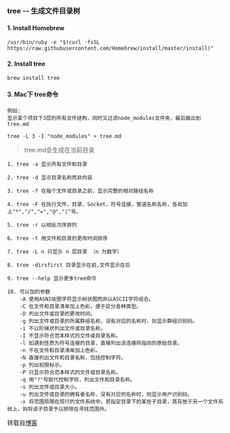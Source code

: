### tree -- 生成文件目录树

#### 1. Install Homebrew
```
/usr/bin/ruby -e "$(curl -fsSL https://raw.githubusercontent.com/Homebrew/install/master/install)"
```

#### 2. Install tree
```
brew install tree
```


#### 3. Mac下 tree命令
```
例如:
显示某个项目下3层的所有文件结构，同时又过滤node_modules文件夹，最后输出到 tree.md

tree -L 3 -I "node_modules" > tree.md
```
> tree.md会生成在当前目录

```
1. tree -a 显示所有文件和目录

2. tree -d 显示目录名称而非内容

3. tree -f 在每个文件或目录之前，显示完整的相对路径名称

4. tree -F 在执行文件，目录，Socket，符号连接，管道名称名称，各自加上"*","/","=","@","|"号。

5. tree -r 以相反次序排列

6. tree -t 用文件和目录的更改时间排序

7. tree -L n 只显示 n 层目录 （n 为数字）

8. tree -dirsfirst 目录显示在前,文件显示在后

9. tree --help 显示更多tree命令

10. 可以加的参数
    -A 使用ASNI绘图字符显示树状图而非以ASCII字符组合。
    -C 在文件和目录清单加上色彩，便于区分各种类型。
    -D 列出文件或目录的更改时间。
    -g 列出文件或目录的所属群组名称，没有对应的名称时，则显示群组识别码。
    -i 不以阶梯状列出文件或目录名称。
    -I 不显示符合范本样式的文件或目录名称。
    -l 如遇到性质为符号连接的目录，直接列出该连接所指向的原始目录。
    -n 不在文件和目录清单加上色彩。
    -N 直接列出文件和目录名称，包括控制字符。
    -p 列出权限标示。
    -P 只显示符合范本样式的文件或目录名称。
    -q 用"?"号取代控制字符，列出文件和目录名称。
    -s 列出文件或目录大小。
    -u 列出文件或目录的拥有者名称，没有对应的名称时，则显示用户识别码。
    -x 将范围局限在现行的文件系统中，若指定目录下的某些子目录，其存放于另一个文件系统上，则将该子目录予以排除在寻找范围外。
```
转载自[博客](http://blog.csdn.net/askbai666888/article/details/9995837)
